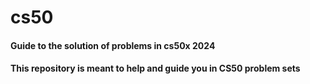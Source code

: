 # cs50
#### Guide to the solution of problems in cs50x 2024
#### This repository is meant to help and guide you in CS50 problem sets
